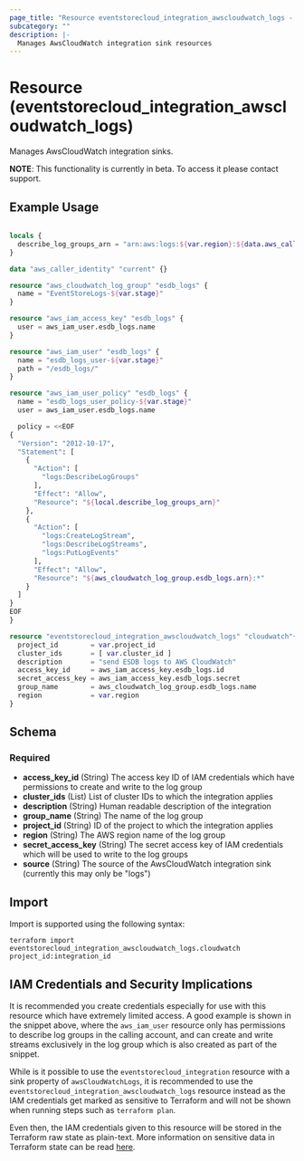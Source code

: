 ```yaml
---
page_title: "Resource eventstorecloud_integration_awscloudwatch_logs - terraform-provider-eventstorecloud"
subcategory: ""
description: |-
  Manages AwsCloudWatch integration sink resources
---
```


# Resource (eventstorecloud_integration_awscloudwatch_logs)

Manages AwsCloudWatch integration sinks.

**NOTE**: This functionality is currently in beta. To access it please contact support.

## Example Usage

```terraform

locals {
  describe_log_groups_arn = "arn:aws:logs:${var.region}:${data.aws_caller_identity.current.account_id}:log-group:*"
}

data "aws_caller_identity" "current" {}

resource "aws_cloudwatch_log_group" "esdb_logs" {
  name = "EventStoreLogs-${var.stage}"
}

resource "aws_iam_access_key" "esdb_logs" {
  user = aws_iam_user.esdb_logs.name
}

resource "aws_iam_user" "esdb_logs" {
  name = "esdb_logs_user-${var.stage}"
  path = "/esdb_logs/"  
}

resource "aws_iam_user_policy" "esdb_logs" {
  name = "esdb_logs_user_policy-${var.stage}"
  user = aws_iam_user.esdb_logs.name

  policy = <<EOF
{
  "Version": "2012-10-17",
  "Statement": [
    {
      "Action": [
        "logs:DescribeLogGroups"        
      ],
      "Effect": "Allow",
      "Resource": "${local.describe_log_groups_arn}"
    },
    {
      "Action": [        
        "logs:CreateLogStream",
        "logs:DescribeLogStreams",
        "logs:PutLogEvents"
      ],
      "Effect": "Allow",
      "Resource": "${aws_cloudwatch_log_group.esdb_logs.arn}:*"
    }    
  ]
}
EOF
}

resource "eventstorecloud_integration_awscloudwatch_logs" "cloudwatch"{
  project_id        = var.project_id
  cluster_ids       = [ var.cluster_id ]
  description       = "send ESDB logs to AWS CloudWatch"
  access_key_id     = aws_iam_access_key.esdb_logs.id
  secret_access_key = aws_iam_access_key.esdb_logs.secret
  group_name        = aws_cloudwatch_log_group.esdb_logs.name
  region            = var.region
}
```

<!-- schema generated by tfplugindocs -->
## Schema

### Required

- **access_key_id** (String) The access key ID of IAM credentials which have permissions to create and write to the log group
- **cluster_ids** (List) List of cluster IDs to which the integration applies
- **description** (String) Human readable description of the integration
- **group_name** (String) The name of the log group
- **project_id** (String) ID of the project to which the integration applies
- **region** (String) The AWS region name of the log group
- **secret_access_key** (String) The secret access key of IAM credentials which will be used to write to the log groups
- **source** (String) The source of the AwsCloudWatch integration sink (currently this may only be "logs")

## Import

Import is supported using the following syntax:

```shell
terraform import eventstorecloud_integration_awscloudwatch_logs.cloudwatch project_id:integration_id
```

## IAM Credentials and Security Implications

It is recommended you create credentials especially for use with this resource which have extremely limited access. A good example is shown in the snippet above, where the `aws_iam_user` resource only has permissions to describe log groups in the calling account, and can create and write streams exclusively in the log group which is also created as part of the snippet.

While is it possible to use the `eventstorecloud_integration` resource with a sink property of `awsCloudWatchLogs`, it is recommended to use the `eventstorecloud_integration_awscloudwatch_logs` resource instead as the IAM credentials get marked as sensitive to Terraform and will not be shown when running steps such as `terraform plan`. 

Even then, the IAM credentials given to this resource will be stored in the Terraform raw state as plain-text. More information on sensitive data in Terraform state can be read [here](https://www.terraform.io/language/state/sensitive-data).
